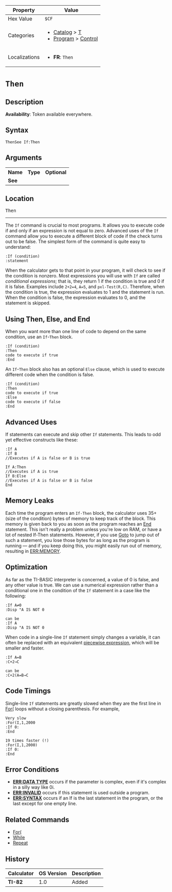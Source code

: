 | Property      | Value |
|---------------|-------|
| Hex Value     | `$CF`|
| Categories    | <ul><li>[Catalog](<../categories/Catalog.md>) > [T](<../categories/Catalog.md#T>)</li><li>[Program](<../categories/Program.md>) > [Control](<../categories/Program.md#Control>)</li></ul> |
| Localizations | <ul><li><b>FR</b>: `Then`</li></ul> |

# `Then`

## Description



<b>Availability</b>: Token available everywhere.

## Syntax
`ThenSee If:Then`

## Arguments
<table>
<tr><th>Name</th><th>Type</th><th>Optional</th></tr>

<tr><td><b>See</b></td><td></td><td></td></tr>

</table>

## Location
<kbd>Then</kbd>
<hr>

The `If` command is crucial to most programs. It allows you to execute code if and only if an expression is not equal to zero. Advanced uses of the `If` command allow you to execute a different block of code if the check turns out to be false. The simplest form of the command is quite easy to understand:

```ti-basic
:If (condition)
:statement
```

When the calculator gets to that point in your program, it will check to see if the condition is nonzero. Most expressions you will use with `If` are called _conditional expressions_; that is, they return 1 if the condition is true and 0 if it is false. Examples include `2+2=4`, `A=5`, and `pxl-Test(R,C)`. Therefore, when the condition is true, the expression evaluates to 1 and the statement is run. When the condition is false, the expression evaluates to 0, and the statement is skipped.

## Using Then, Else, and End

When you want more than one line of code to depend on the same condition, use an `If`-`Then` block.

```ti-basic
:If (condition)
:Then
code to execute if true
:End
```

An `If`-`Then` block also has an optional `Else` clause, which is used to execute different code when the condition is false.

```ti-basic
:If (condition)
:Then
code to execute if true
:Else
code to execute if false
:End
```

## Advanced Uses

If statements can execute and skip other `If` statements. This leads to odd yet effective constructs like these:

```ti-basic
:If A
:If B
//Executes if A is false or B is true
```

```ti-basic
If A:Then
//Executes if A is true
If B:Else
//Executes if A is false or B is false
End
```

## Memory Leaks

Each time the program enters an `If-Then` block, the calculator uses 35+(size of the condition) bytes of memory to keep track of the block. This memory is given back to you as soon as the program reaches an [End](/end) statement. This isn't really a problem unless you're low on RAM, or have a lot of nested If-Then statements. However, if you use [Goto](/goto) to jump out of such a statement, you lose those bytes for as long as the program is running — and if you keep doing this, you might easily run out of memory, resulting in [ERR:MEMORY](/errors#memory).

## Optimization

As far as the TI-BASIC interpreter is concerned, a value of 0 is false, and any other value is true. We can use a numerical expression rather than a conditional one in the condition of the `If` statement in a case like the following:

```ti-basic
:If A≠0
:Disp "A IS NOT 0

can be
:If A
:Disp "A IS NOT 0
```

When code in a single-line `If` statement simply changes a variable, it can often be replaced with an equivalent [piecewise expression](/piecewise-expression), which will be smaller and faster.

```ti-basic
:If A=B
:C+2→C

can be
:C+2(A=B→C
```

## Code Timings

Single-line `If` statements are greatly slowed when they are the first line in [For(](/for) loops without a closing parenthesis. For example,

```ti-basic
Very slow
:For(I,1,2000
:If 0:
:End

19 times faster (!)
:For(I,1,2000)
:If 0:
:End
```

## Error Conditions

*   **[ERR:DATA TYPE](/errors#datatype)** occurs if the parameter is complex, even if it's complex in a silly way like 0i.
*   **[ERR:INVALID](/errors#invalid)** occurs if this statement is used outside a program.
*   **[ERR:SYNTAX](/errors#syntax)** occurs if an If is the last statement in the program, or the last except for one empty line.

## Related Commands

*   [For(](/for)
*   [While](/while)
*   [Repeat](/repeat)

## History
| Calculator | OS Version | Description |
|------------|------------|-------------|
| <b>TI-82</b> | 1.0 | Added |


